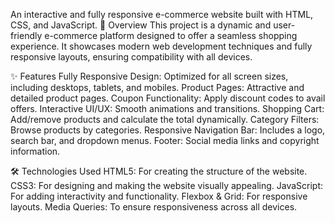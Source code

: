 An interactive and fully responsive e-commerce website built with HTML, CSS, and JavaScript.
📝 Overview
This project is a dynamic and user-friendly e-commerce platform designed to offer a seamless shopping experience. It showcases modern web development techniques and fully responsive layouts, ensuring compatibility with all devices.

✨ Features
Fully Responsive Design: Optimized for all screen sizes, including desktops, tablets, and mobiles.
Product Pages: Attractive and detailed product pages.
Coupon Functionality: Apply discount codes to avail offers.
Interactive UI/UX: Smooth animations and transitions.
Shopping Cart: Add/remove products and calculate the total dynamically.
Category Filters: Browse products by categories.
Responsive Navigation Bar: Includes a logo, search bar, and dropdown menus.
Footer: Social media links and copyright information.

🛠 Technologies Used
HTML5: For creating the structure of the website.
CSS3: For designing and making the website visually appealing.
JavaScript: For adding interactivity and functionality.
Flexbox & Grid: For responsive layouts.
Media Queries: To ensure responsiveness across all devices.
